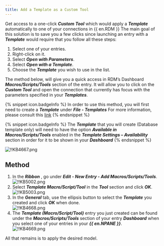 ```yaml
---
title: Add a Template as a Custom Tool
---
```

Get access to a one-click ***Custom Tool*** which would apply a ***Template*** automatically to one of your connections in {{ en.RDM }} The main goal of this solution is to save you a few clicks since launching an entry with a ***Template*** would require that you follow all these steps:

1. Select one of your entries.
1. Right-click on it.
1. Select ***Open with Parameters***.
1. Select ***Open with a Template***.
1. Choose the ***Template*** you wish to use in the list.

The method below, will give you a quick access in RDM’s Dashboard ***Macros/Scripts/Tools*** section of the entry. It will allow you to click on the ***Custom Tool*** and open the connection that currently has focus with the parameters specified in your ***Templates***.

{% snippet icon.badgeInfo %}
In order to use this method, you will first need to create a ***Template*** under ***File - Templates*** For more information, please consult this [link](https://helprdm.devolutions.net/file_templates.html)
{% endsnippet %}

{% snippet icon.badgeInfo %}
The ***Template*** that you will create (Database template only) will need to have the option ***Available in Macros/Scripts/Tools*** enabled in the ***Template Settings – Availability*** section in order for it to be shown in your ***Dashboard***
{% endsnippet %}

![!!KB4667.png](https://webdevolutions.azureedge.net/docs/en/kb/KB4667.png)

## Method

1. In the ***Ribbon*** , go under ***Edit - New Entry - Add Macros/Scripts/Tools***.  
![!!KB5002.png](https://webdevolutions.azureedge.net/docs/en/kb/KB5002.png)
1. Select ***Template Macro/Script/Tool*** in the ***Tool*** section and click ***OK***.  
![!!KB5003.png](https://webdevolutions.azureedge.net/docs/en/kb/KB5003.png)
1. In the ***General*** tab, use the ellipsis button to select the ***Template*** you created and click ***OK*** when done.  
![!!KB4668.png](https://webdevolutions.azureedge.net/docs/en/kb/KB4668.png)
1. The ***Template (Macro/Script/Tool)*** entry you just created can be found under the ***Macros/Scripts/Tools*** section of your entry ***Dashboard*** when you select one of your entries in your ***{{ en.NPANE }}***.  
![!!KB4669.png](https://webdevolutions.azureedge.net/docs/en/kb/KB4669.png)  

All that remains is to apply the desired model.
